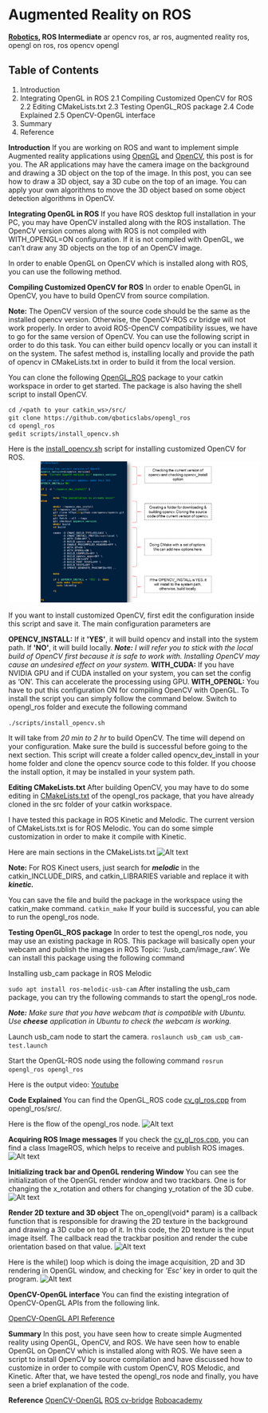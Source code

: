 # Augmented Reality on ROS
**[Robotics](https://robocademy.com/category/robotics/), ROS Intermediate**
ar opencv ros, ar ros, augmented reality ros, opengl on ros, ros opencv opengl

## Table of Contents

1. Introduction
2. Integrating OpenGL in ROS
2.1 Compiling Customized OpenCV for ROS
2.2 Editing CMakeLists.txt
2.3 Testing OpenGL_ROS package
2.4 Code Explained
2.5 OpenCV-OpenGL interface
3. Summary
4. Reference

**Introduction**
If you are working on ROS and want to implement simple Augmented reality applications using [OpenGL](https://www.opengl.org/) and [OpenCV](https://opencv.org/), this post is for you. The AR applications may have the camera image on the background and drawing a 3D object on the top of the image. In this post, you can see how to draw a 3D object, say a 3D cube on the top of an image. You can apply your own algorithms to move the 3D object based on some object detection algorithms in OpenCV.

**Integrating OpenGL in ROS**
If you have ROS desktop full installation in your PC, you may have OpenCV installed along with the ROS installation. The OpenCV version comes along with ROS is not compiled with WITH_OPENGL=ON configuration. If it is not compiled with OpenGL, we can’t draw any 3D objects on the top of an OpenCV image.

In order to enable OpenGL on OpenCV which is installed along with ROS, you can use the following method.

**Compiling Customized OpenCV for ROS**
In order to enable OpenGL in OpenCV, you have to build OpenCV from source compilation.

**Note:** The OpenCV version of the source code should be the same as the installed opencv version. Otherwise, the OpenCV-ROS cv bridge will not work properly. In order to avoid ROS-OpenCV compatibility issues, we have to go for the same version of OpenCV. You can use the following script in order to do this task. You can either build opencv locally or you can install it on the system. The safest method is, installing locally and provide the path of opencv in CMakeLists.txt in order to build it from the local version.

You can clone the following [OpenGL_ROS](https://github.com/qboticslabs/opengl_ros) package to your catkin workspace in order to get started. The package is also having the shell script to install OpenCV.
```
cd /<path to your catkin_ws>/src/
git clone https://github.com/qboticslabs/opengl_ros
cd opengl_ros
gedit scripts/install_opencv.sh
```
Here is the [install_opencv.sh](https://github.com/qboticslabs/opengl_ros/blob/master/scripts/install_opencv.sh) script for installing customized OpenCV for ROS.
![Alt text](img/opencv-script.jpeg)

If you want to install customized OpenCV, first edit the configuration inside this script and save it. The main configuration parameters are

**OPENCV_INSTALL:** If it **'YES'**, it will build opencv and install into the system path. If **'NO'**, it will build locally.
_**Note:** I will refer you to stick with the local build of OpenCV first because it is safe to work with. Installing OpenCV may cause an undesired effect on your system._
**WITH_CUDA:** If you have NVIDIA GPU and if CUDA installed on your system, you can set the config as ‘ON’. This can accelerate the processing using GPU.
**WITH_OPENGL:** You have to put this configuration ON for compiling OpenCV with OpenGL.
To install the script you can simply follow the command below. Switch to opengl_ros folder and execute the following command

```./scripts/install_opencv.sh ```

It will take from _20 min to 2 hr_ to build OpenCV. The time will depend on your configuration. Make sure the build is successful before going to the next section. This script will create a folder called opencv_dev_install in your home folder and clone the opencv source code to this folder. If you choose the install option, it may be installed in your system path.

**Editing CMakeLists.txt**
After building OpenCV, you may have to do some editing in [CMakeLists.txt](https://github.com/qboticslabs/opengl_ros/blob/master/CMakeLists.txt) of the opengl_ros package, that you have already cloned in the src folder of your catkin workspace.

I have tested this package in ROS Kinetic and Melodic. The current version of CMakeLists.txt is for ROS Melodic. You can do some simple customization in order to make it compile with Kinetic.

Here are main sections in the CMakeLists.txt
![Alt text](img/cmake_edit.jpeg)

**Note:** For ROS Kinect users, just search for _**melodic**_ in the catkin_INCLUDE_DIRS, and catkin_LIBRARIES variable and replace it with _**kinetic.**_

You can save the file and build the package in the workspace using the catkin_make command.
``` catkin_make ```
If your build is successful, you can able to run the opengl_ros node.

**Testing OpenGL_ROS package**
In order to test the opengl_ros node, you may use an existing package in ROS. This package will basically open your webcam and publish the images in ROS Topic: ‘/usb_cam/image_raw‘. We can install this package using the following command

Installing usb_cam package in ROS Melodic

``` sudo apt install ros-melodic-usb-cam ```
After installing the usb_cam package, you can try the following commands to start the opengl_ros node.

_**Note:** Make sure that you have webcam that is compatible with Ubuntu. Use **cheese** application in Ubuntu to check the webcam is working._

Launch usb_cam node to start the camera.
``` roslaunch usb_cam usb_cam-test.launch ```

Start the OpenGL-ROS node using the following command
``` rosrun opengl_ros opengl_ros ```

Here is the output video:
[Youtube](https://youtu.be/hLsx88IVntU)

**Code Explained**
You can find the OpenGL_ROS code [cv_gl_ros.cpp](https://github.com/qboticslabs/opengl_ros/blob/master/src/cv_gl_ros.cpp) from opengl_ros/src/.

Here is the flow of the opengl_ros node.
![Alt text](img/pgm_flow.jpeg)

**Acquiring ROS Image messages**
If you check the [cv_gl_ros.cpp](https://github.com/qboticslabs/opengl_ros/blob/master/src/cv_gl_ros.cpp), you can find a class ImageROS, which helps to receive and publish ROS images.
![Alt text](img/image_ros_screen.jpeg)

**Initializing track bar and OpenGL rendering Window**
You can see the initialization of the OpenGL render window and two trackbars. One is for changing the x_rotation and others for changing y_rotation of the 3D cube.
![Alt text](img/init_window1.jpeg)

**Render 2D texture and 3D object**
The on_opengl(void* param) is a callback function that is responsible for drawing the 2D texture in the background and drawing a 3D cube on top of it. In this code, the 2D texture is the input image itself. The callback read the trackbar position and render the cube orientation based on that value.
![Alt text](img/draw_2d_3d_cube_edit.jpeg)

Here is the while() loop which is doing the image acquisition, 2D and 3D rendering in OpenGL window, and checking for _'Esc'_ key in order to quit the program.
![Alt text](img/final_loop1.jpeg)

**OpenCV-OpenGL interface**
You can find the existing integration of OpenCV-OpenGL APIs from the following link.

[OpenCV-OpenGL API Reference](https://docs.opencv.org/3.4/d2/d3c/group__core__opengl.html)

**Summary**
In this post, you have seen how to create simple Augmented reality using OpenGL, OpenCV, and ROS. We have seen how to enable OpenGL on OpenCV which is installed along with ROS. We have seen a script to install OpenCV by source compilation and have discussed how to customize in order to compile with custom OpenCV, ROS Melodic, and Kinetic. After that, we have tested the opengl_ros node and finally, you have seen a brief explanation of the code.

**Reference**
[OpenCV-OpenGL](https://docs.opencv.org/3.4/d2/d3c/group__core__opengl.html)
[ROS cv-bridge](http://wiki.ros.org/cv_bridge)
[Roboacademy](https://robocademy.com/)
